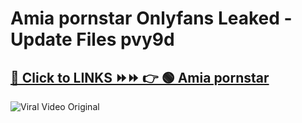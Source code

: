 
 # Amia pornstar Onlyfans Leaked - Update Files pvy9d

## <h2><a href="https://clipsfans.com/Amia_pornstar&ref=git">🔗 Click to LINKS ⏩⏩ 👉 🟢 Amia pornstar </a></h2>

<a href="https://clipsfans.com/Amia_pornstar&ref=git" rel="nofollow" data-target="animated-image.originalLink"><img src="https://i.ibb.co.com/xMMVF88/686577567.gif" alt="Viral Video Original" style="max-width: 100%; display: inline-block;" data-target="animated-image.originalImage"></a>

